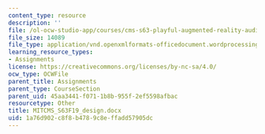 ```yaml
---
content_type: resource
description: ''
file: /ol-ocw-studio-app/courses/cms-s63-playful-augmented-reality-audio-design-exploration-fall-2019/1a76d902c8f8b4789c8effadd57905dc_MITCMS_S63F19_design.docx
file_size: 14089
file_type: application/vnd.openxmlformats-officedocument.wordprocessingml.document
learning_resource_types:
- Assignments
license: https://creativecommons.org/licenses/by-nc-sa/4.0/
ocw_type: OCWFile
parent_title: Assignments
parent_type: CourseSection
parent_uid: 45aa3441-f071-1b8b-955f-2ef5598afbac
resourcetype: Other
title: MITCMS_S63F19_design.docx
uid: 1a76d902-c8f8-b478-9c8e-ffadd57905dc
---
```

